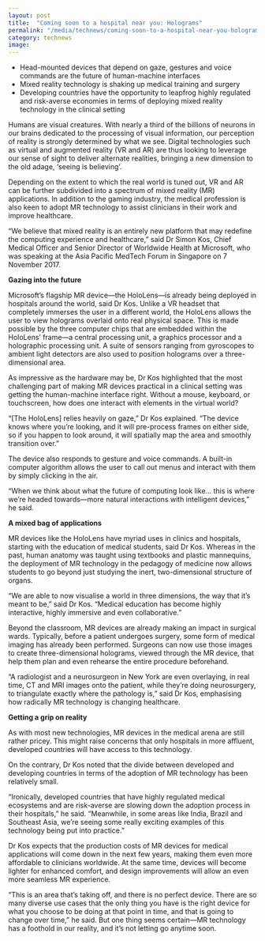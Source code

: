 ```yaml
---
layout: post
title:  "Coming soon to a hospital near you: Holograms"
permalink: "/media/technews/coming-soon-to-a-hospital-near-you-holograms"
category: technews
image: 
---
```


- Head-mounted devices that depend on gaze, gestures and voice commands are the future of human-machine interfaces
- Mixed reality technology is shaking up medical training and surgery
- Developing countries have the opportunity to leapfrog highly regulated and risk-averse economies in terms of deploying mixed reality technology in the clinical setting

Humans are visual creatures. With nearly a third of the billions of neurons in our brains dedicated to the processing of visual information, our perception of reality is strongly determined by what we see. Digital technologies such as virtual and augmented reality (VR and AR) are thus looking to leverage our sense of sight to deliver alternate realities, bringing a new dimension to the old adage, ‘seeing is believing’.

Depending on the extent to which the real world is tuned out, VR and AR can be further subdivided into a spectrum of mixed reality (MR) applications. In addition to the gaming industry, the medical profession is also keen to adopt MR technology to assist clinicians in their work and improve healthcare.

“We believe that mixed reality is an entirely new platform that may redefine the computing experience and healthcare,” said Dr Simon Kos, Chief Medical Officer and Senior Director of Worldwide Health at Microsoft, who was speaking at the Asia Pacific MedTech Forum in Singapore on 7 November 2017.


**Gazing into the future**

Microsoft’s flagship MR device—the HoloLens—is already being deployed in hospitals around the world, said Dr Kos. Unlike a VR headset that completely immerses the user in a different world, the HoloLens allows the user to view holograms overlaid onto real physical space. This is made possible by the three computer chips that are embedded within the HoloLens’ frame—a central processing unit, a graphics processor and a holographic processing unit. A suite of sensors ranging from gyroscopes to ambient light detectors are also used to position holograms over a three-dimensional area.

As impressive as the hardware may be, Dr Kos highlighted that the most challenging part of making MR devices practical in a clinical setting was getting the human-machine interface right. Without a mouse, keyboard, or touchscreen, how does one interact with elements in the virtual world? 

“[The HoloLens] relies heavily on gaze,” Dr Kos explained. “The device knows where you’re looking, and it will pre-process frames on either side, so if you happen to look around, it will spatially map the area and smoothly transition over.”

The device also responds to gesture and voice commands. A built-in computer algorithm allows the user to call out menus and interact with them by simply clicking in the air. 

“When we think about what the future of computing look like… this is where we’re headed towards—more natural interactions with intelligent devices,” he said.


**A mixed bag of applications**

MR devices like the HoloLens have myriad uses in clinics and hospitals, starting with the education of medical students, said Dr Kos. Whereas in the past, human anatomy was taught using textbooks and plastic mannequins, the deployment of MR technology in the pedagogy of medicine now allows students to go beyond just studying the inert, two-dimensional structure of organs.

“We are able to now visualise a world in three dimensions, the way that it’s meant to be,” said Dr Kos. “Medical education has become highly interactive, highly immersive and even collaborative.”

Beyond the classroom, MR devices are already making an impact in surgical wards. Typically, before a patient undergoes surgery, some form of medical imaging has already been performed. Surgeons can now use those images to create three-dimensional holograms, viewed through the MR device, that help them plan and even rehearse the entire procedure beforehand.

“A radiologist and a neurosurgeon in New York are even overlaying, in real time, CT and MRI images onto the patient, while they’re doing neurosurgery, to triangulate exactly where the pathology is,” said Dr Kos, emphasising how radically MR technology is changing healthcare.


**Getting a grip on reality**

As with most new technologies, MR devices in the medical arena are still rather pricey. This might raise concerns that only hospitals in more affluent, developed countries will have access to this technology.

On the contrary, Dr Kos noted that the divide between developed and developing countries in terms of the adoption of MR technology has been relatively small.

“Ironically, developed countries that have highly regulated medical ecosystems and are risk-averse are slowing down the adoption process in their hospitals,” he said. “Meanwhile, in some areas like India, Brazil and Southeast Asia, we’re seeing some really exciting examples of this technology being put into practice.”

Dr Kos expects that the production costs of MR devices for medical applications will come down in the next few years, making them even more affordable to clinicians worldwide. At the same time, devices will become lighter for enhanced comfort, and design improvements will allow an even more seamless MR experience.

“This is an area that’s taking off, and there is no perfect device. There are so many diverse use cases that the only thing you have is the right device for what you choose to be doing at that point in time, and that is going to change over time,” he said. But one thing seems certain—MR technology has a foothold in our reality, and it’s not letting go anytime soon.
